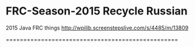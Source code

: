 FRC-Season-2015
Recycle Russian
===============

2015 Java FRC things
http://wpilib.screenstepslive.com/s/4485/m/13809

=================================================
    
